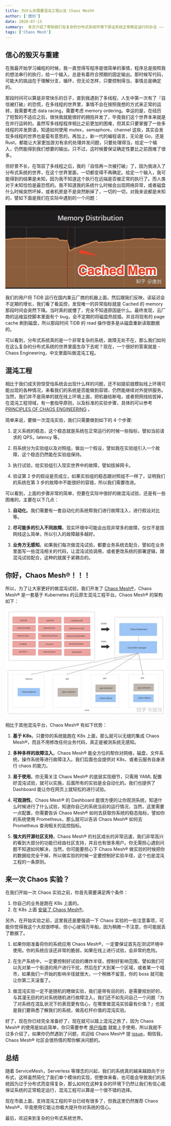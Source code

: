 ```yaml
---   
title: 为什么你需要混沌工程以及 Chaos Mesh®
author: ['唐刘']
date: 2020-07-13
summary:  本文介绍了帮助我们在复杂的分布式系统环境下保证系统正常稳定运行的办法 —— Chaos Engineering，以及基于 Kubernetes 的云原生混沌工程平台 Chaos Mesh®。
tags: ['Chaos Mesh']
--- 
```


## 信心的毁灭与重建

在我最开始学习编程的时候，我一直觉得写程序是很简单的事情，程序总是按照我的想法串行的执行，给一个输入，总是有着符合预期的固定输出。那时候写代码，可能大的挑战在于理解分支，循环，但无论怎样，只要控制得当，事情总是确定的。

那段时间可以算是非常快乐的日子，直到我遇到了多线程，人生中第一次有了『自信被打破』的恐慌，在多线程的世界里，事情不会在按照我想的方式来正常的运转，我需要考虑 data racing，需要考虑 memory ordering。幸运的是，在经历了短暂的不适应之后，很快我就能很好的拥抱并发了，毕竟我们这个世界本来就是在并行运转的。虽然写多线程程序相比之前更加的困难，但其实只要掌握了一些多线程的并发原语，知道如何使用 mutex，semaphore，channel 这些，其实会发现多线程的世界也是蛮有意思的。再加上，新一代的编程语言，无论是 Go，还是 Rust，都能让大家更加游刃有余的处理并发问题，只要处理得当，给定一个输入，仍然能得到我们想要的输出。只不过，这时候要保证确定性要比之前困难了很多。

但好景不长，在驾驭了多线程之后，我的『自信再一次被打破』了，因为我进入了分布式系统的世界，在这个世界里面，一切都变得不再确定。给定一个输入，我可能得到的结果是未知，因为我不知道这个执行在远端是否被正常的执行了。而人类对于未知恰恰是最恐慌的。我不知道我的系统什么时候会出现网络异常，或者磁盘什么时候突然坏掉，或者机房是不是突然断掉了，一切的一切，对我来说都是未知的，譬如下面是我们在实际中遇到的一个问题：

![1-cached-mem](media/why-you-need-chaos-engineering-and-chaos-mesh/1-cached-mem.jpg)

我们的用户将 TiDB 运行在国内某云厂商的机器上面，然后跟我们反映，读延迟会不定期的增长，我们看了看监控，发现唯一的异常指标就是 Cached 的 memory 那段时间会突然下降。当时真的就懵了，完全不知道原因是什么。最终发现，云厂商的运维监控脚本里面有个 bug，会不定期的将磁盘热拔插，并且将现有的 page cache 刷到磁盘，所以那段时间 TiDB 的 read 操作很多是从磁盘重新读取数据的。

可以看到，分布式系统真的是一个非常复杂的系统，故障无处不在，那么我们如何在这么复杂的分布式系统的世界里面生存下去呢？现在，一个很好的答案就是 - Chaos Engineering，中文里面叫做混沌工程。

## 混沌工程

相比于我们成天担惊受怕系统会出现什么样的问题，还不如提前就模拟线上环境可能出现的各种情况，来看我们的系统是否能做到容错，仍然能继续对外提供服务。当然，我们并不是简单的就在线上环境上面，把机器给断电，或者把网线给拔掉，在混沌工程领域，有一套指导原则，以及标准的实验步骤，具体的可以参考 [PRINCIPLES OF CHAOS ENGINEERING](https://principlesofchaos.org/?lang=ENcontent) 。

简单来说，要做一次混沌实验，我们只需要做到如下的 4 个步骤:

1. 定义系统的稳态，这个稳态就是系统在正常运行的时候一些指标，譬如当前请求的 QPS，latency 等。

2. 将系统分为实验组以及对照组，做出一个假设，譬如我在实验组引入一个故障，这个稳态仍然能在实验组保持。

3. 执行试验，给实验组引入现实世界中的故障，譬如拔掉网卡。

4. 验证第 2 步的假设是否成立，如果实验组的稳态跟对照组不一样了，证明我们的系统在第 3 步的故障中不能很好的容错，所以我们需要改进。

可以看到，上面的步骤非常的简单，但要在实际中很好的做混沌试验，还是有一些困难的，主要在以下几点：

1. **自动化**。我们需要有一套自动化的系统帮我们进行故障注入，进行假设对比等。

2. **尽可能多的引入不同故障**。现实环境中可能会出现非常多的故障，仅仅不是拔网线这么简单，所以引入的故障越多越好。

3. **业务方无感知**。如果我们每次做混沌试验，都要业务系统去配合，譬如在业务里面写一些混沌相关的代码，让混沌试验调用，或者更改系统的部署逻辑，跟混沌试验配合，这种的就属于紧耦合的。

## 你好，Chaos Mesh®！！！

所以，为了让大家更好的做混沌试验，我们开发了 [Chaos Mesh®](https://chaos-mesh.org/)，Chaos Mesh® 是一套基于 Kubernetes 的云原生混沌工程平台。Chaos Mesh® 的架构如下：

![2-架构](media/why-you-need-chaos-engineering-and-chaos-mesh/2-架构.jpg)

相比于其他混沌平台，Chaos Mesh® 有如下优势：

1. **基于 K8s**。只要你的系统能跑在 K8s 上面，那么就可以无缝的集成 Chaos Mesh®，而且不用修改任何业务代码，真正是被测系统无感知。

2. **多种多样的故障注入**。Chaos Mesh® 能全方位的帮你对网络，磁盘，文件系统，操作系统等进行故障注入。我们后面也会提供对 K8s，或者云服务自身进行 chaos 的能力。

3. **易于使用**。你无需关注 Chaos Mesh® 的底层实现细节，只需用 YAML 配置好混沌试验，就可以实施，后面所有的实验是全自动化的。我们也提供了 Dashboard 能让你在网页上就轻松的进行试验。

4. **可观测性**。Chaos Mesh® 的 Dashboard 能很方便的让你观测系统，知道什么时候进行了什么试验，知道你自己的系统当前的运行情况，当然，这里需要一点配置，你需要告诉 Chaos Mesh® 如何去获取你系统的稳态指标，譬如你的系统使用 Prometheus，那么就可以告诉 Chaos Mesh® 如何去 Prometheus 查询相关的监控指标。

5. **强大的开源社区支持**。Chaos Mesh® 的社区成长的非常迅速，我们非常高兴的看到大部分的功能已经由社区支持，并且也有很多用户。你无需担心遇到问题不知道如何解决，当然，你可能要担心下 Chaos Mesh® 做实验的时候把你的数据给完全干掉，所以做实验的时候一定要控制好实验半径，这个也是混沌工程的一条原则。

## 来一次 Chaos 实验？

在我们开始一次 Chaos 实验之前，你首先需要满足两个条件：

1. 你自己的业务是跑在 K8s 上面的。
2. 在 K8s 上面 [安装了 Chaos Mesh®](https://chaos-mesh.org/docs/installation/installation)。

另外，在开始实验之前，这里我还是要强调一下 Chaos 实验的一些注意事项，可能你觉得我这个大叔很啰嗦，但小心驶得万年船，因为稍微一不注意，你可能就丢了数据了。

1. 如果你刚准备将你的系统应用 Chaos Mesh®，一定要保证首先在测试环境中使用。你的系统应该还非常的脆弱，如果在线上进行试验，会非常的危险。

2. 在生产系统中，一定要控制好试验的爆炸半径，控制好影响范围，譬如我们可以先对某一个街道的用户进行干扰，然后在扩大到某一个区域，或者某一个城市，如果我们一开始的影响半径就很大，一个稍微不留意，你的 boss 就可能让你第二天滚蛋了。

3. 做混沌实验一定不是随机的瞎做实验，我们是带有目的的，是需要规划好的，与其漫无目的的对系统随机进行故障注入，我们还不如先问自己一个问题『为了对系统在混乱状况下的表现更有信心，在哪里做混沌实验最有价值？』也就是我们要熟悉了解我们的系统，做高杠杆价值的混沌实验。

好了，现在你已经完全准备好了，现在就可以踏上混沌之旅了，因为 Chaos Mesh® 的使用是如此简单，你只需要参考 [用户指南](https://chaos-mesh.org/docs/user_guides/run_chaos_experiment) 就能上手使用，所以我就不过多介绍了，如果你仍然遇到了问题，欢迎给 Chaos Mesh® 提 [issue](https://github.com/pingcap/chaos-mesh/issues)，相信我，Chaos Mesh® 社区会很热情的帮你解决问题的。

## 总结

随着 ServiceMesh，Serverless 等理念的兴起，我们的系统真的越来越趋向于分布式，这样虽然简化了我们单个模块的实现，但整体来看，也可能会导致我们的系统因为过于分布式而变得复杂，那么如何在这种复杂的环境下仍然让我们有信心能保证系统的正常稳定运行，混沌工程可以算是一个很不错的选择。

现在市面上面，支持混沌工程的平台已经有很多了，但我这里仍然推荐 Chaos Mesh®，毕竟使用它能让你极大提升你对系统的信心。

最后，欢迎来到复杂的分布式系统世界。
